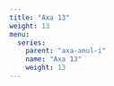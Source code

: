 ```yaml
---
title: "Axa 13"
weight: 13
menu:
  series:
    parent: "axa-anul-i"
    name: "Axa 13"
    weight: 13
---
```

